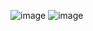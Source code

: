 
![image](https://user-images.githubusercontent.com/81761970/208298948-bc184b40-6b88-4bf8-b726-a2535ac1fc9e.png)
![image](https://user-images.githubusercontent.com/81761970/208298992-16e7a463-aac9-49d2-987d-7dc8120276b0.png)
